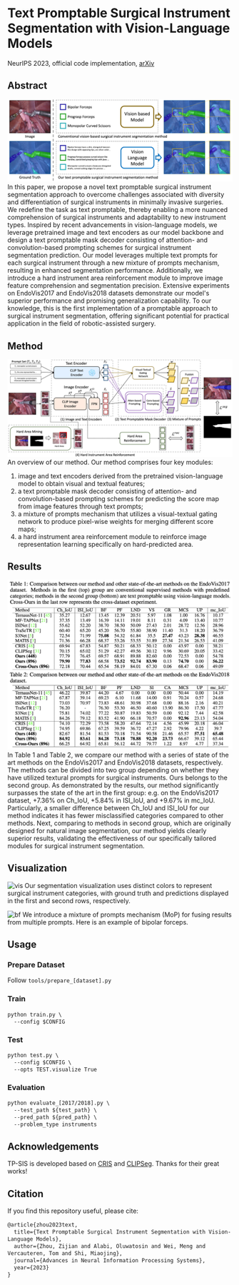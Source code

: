 # Text Promptable Surgical Instrument Segmentation with Vision-Language Models

NeurIPS 2023, official code implementation, [arXiv](https://arxiv.org/abs/2306.09244)

## Abstract
![tp-sis_motivation](./assets/motivation.png)
In this paper, we propose a novel text promptable surgical instrument segmentation approach to overcome challenges associated with diversity and differentiation of surgical instruments in minimally invasive surgeries. We redefine the task as text promptable, thereby enabling a more nuanced comprehension of surgical instruments and adaptability to new instrument types. Inspired by recent advancements in vision-language models, we leverage pretrained image and text encoders as our model backbone and design a text promptable mask decoder consisting of attention- and convolution-based prompting schemes for surgical instrument segmentation prediction. Our model leverages multiple text prompts for each surgical instrument through a new mixture of prompts mechanism, resulting in enhanced segmentation performance. Additionally, we introduce a hard instrument area reinforcement module to improve image feature comprehension and segmentation precision. Extensive experiments on EndoVis2017 and EndoVis2018 datasets demonstrate our model's superior performance and promising generalization capability. To our knowledge, this is the first implementation of a promptable approach to surgical instrument segmentation, offering significant potential for practical application in the field of robotic-assisted surgery.


## Method
![tp-sis_overview](./assets/overview.png)
An overview of our method.
Our method comprises four key modules:
1) image and text encoders derived from the pretrained vision-language model to obtain visual and textual features;
2) a text promptable mask decoder consisting of attention- and convolution-based prompting schemes for predicting the score map from image features through text prompts;
3) a mixture of prompts mechanism that utilizes a visual-textual gating network to produce pixel-wise weights for merging different score maps;
4) a hard instrument area reinforcement module to reinforce image representation learning specifically on hard-predicted area.


## Results
![tp-sis_results](assets/results.png)
In Table 1 and Table 2, we compare our method with a series of state of the art methods on the EndoVis2017 and EndoVis2018 datasets, respectively.
The methods can be divided into two group depending on whether they have utilized textural prompts for surgical instruments.
Ours belongs to the second group.
As demonstrated by the results, our method significantly surpasses the state of the art in the first group: e.g. on the EndoVis2017 dataset, +7.36% on Ch_IoU, +5.84% in ISI_IoU, and +9.67% in mc_IoU.
Particularly, a smaller difference between Ch_IoU and ISI_IoU for our method indicates it has fewer misclassified categories compared to other methods.
Next, comparing to methods in second group, which are originally designed for natural image segmentation, our method yields clearly superior results, validating the effectiveness of our specifically tailored modules for surgical instrument segmentation.


## Visualization
![vis](./assets/vis.png)
Our segmentation visualization uses distinct colors to represent surgical instrument categories, with ground truth and predictions displayed in the first and second rows, respectively.

![bf](./assets/bf.png)
We introduce a mixture of prompts mechanism (MoP) for fusing results from multiple prompts.
Here is an example of bipolar forceps.


## Usage

### Prepare Dataset
Follow ```tools/prepare_[dataset].py```

### Train
```
python train.py \
  --config $CONFIG
```

### Test
```
python test.py \
  --config $CONFIG \
  --opts TEST.visualize True
```

### Evaluation
```
python evaluate_[2017/2018].py \
  --test_path ${test_path} \
  --pred_path ${pred_path} \
  --problem_type instruments
```

## Acknowledgements
TP-SIS is developed based on [CRIS](https://github.com/DerrickWang005/) and [CLIPSeg](https://github.com/timojl/clipseg).
Thanks for their great works!

## Citation
If you find this repository useful, please cite:

```
@article{zhou2023text,
  title={Text Promptable Surgical Instrument Segmentation with Vision-Language Models},
  author={Zhou, Zijian and Alabi, Oluwatosin and Wei, Meng and Vercauteren, Tom and Shi, Miaojing},
  journal={Advances in Neural Information Processing Systems},
  year={2023}
}
```